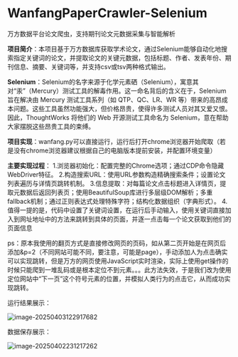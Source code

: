 # **WanfangPaperCrawler-Selenium**

万方数据平台论文爬虫，支持期刊论文元数据采集与智能解析

**项目简介**：本项目基于万方数据库获取学术论文，通过Selenium能够自动化地搜索指定关键词的论文，并提取论文的关键元数据，包括标题、作者、发表年份、期刊信息、摘要、关键词等，并支持csv或tsv两种格式输出。

**Selenium**：Selenium的名字来源于化学元素硒（Selenium），寓意其对“汞”（Mercury）测试工具的解毒作用。这一命名背后的含义在于，Selenium旨在解决由 Mercury 测试工具系列（如 QTP、QC、LR、WR 等）带来的高昂成本问题。这些工具虽然功能强大，但价格昂贵，使得许多测试人员对其又爱又恨。因此，ThoughtWorks 将他们的 Web 开源测试工具命名为 Selenium，意在帮助大家摆脱这些昂贵工具的束缚。

**项目实现**：wanfang.py可以直接运行，运行后打开chrome浏览器开始爬取（若是没有chrome浏览器建议根据自己的电脑版本提前安装，并配置环境变量）

**主要实现过程**：
1.浏览器初始化：配置完整的Chrome选项；通过CDP命令隐藏WebDriver特征。
2.构造搜索URL：使用URL参数构造精确搜索条件；设置论文列表遍历与详情页跳转机制。
3.信息提取：对每篇论文点击标题进入详情页，提取元数据后返回列表页；使用BeautifulSoup库进行多层级DOM解析；多重fallback机制；通过正则表达式处理特殊字符；结构化数据组织（字典形式）。
4.值得一提的是，代码中设置了关键词设置，在运行后手动输入，使用关键词直接加入到网址地址中的方法来跳转到具体的页面，并逐一点击每一个论文获取到他们的页面信息

ps：原本我使用的翻页方式是直接修改网页的页码，如从第二页开始是在网页后添加&p=2（不同网站可能不同，要注意，可能是page），手动添加人为点击确实可以实现跳转，但是万方的网页使用JavaScript实时渲染，实际上使用get操作的时候只能爬到一堆乱码或是根本定位不到元素。。。此方法失效，于是我们改为使用定位网站中“下一页”这个符号元素的位置，并模拟人类行为的点击它，从而成功实现跳转。

运行结果展示：

![image-20250403122917682](C:\Users\Administrator\AppData\Roaming\Typora\typora-user-images\image-20250403122917682.png)

数据保存展示：

![image-20250402231217262](C:\Users\Administrator\AppData\Roaming\Typora\typora-user-images\image-20250402231217262.png)

